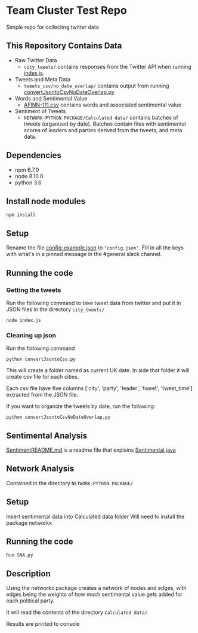 
# Team Cluster Test Repo

Simple repo for collecting twitter data

## This Repository Contains Data

* Raw Twitter Data
    * `city_tweets/` contains responses from the Twitter API when running [index.js](index.js).
* Tweets and Meta Data
    * `tweets_csv/no_date_overlap/` contains output from running [convertJsontoCsvNoDateOverlap.py](convertJsontoCsvNoDateOverlap.py)
* Words and Sentimental Value
    * [AFINN-111.csv](AFINN-111.csv) contains words and associated sentimental value
* Sentiment of Tweets
    * `NETWORK-PYTHON PACKAGE/Calculated data/` contains batches of tweets (organized by date). Batches contain files with  sentimental scores of leaders and parties derived from the tweets, and meta data.

## Dependencies
* npm 6.7.0
* node 8.10.0
* python 3.6

## Install node modules
```
npm install
```

## Setup
Rename the file [config-example.json](./config-example.json) to `"config.json"`. Fill in all the keys with what's in a pinned message in the #general slack channel.

## Running the code

### Getting the tweets

Run the following command to take tweet data from twitter and put it in JSON files in the directory `city_tweets/`
```
node index.js
```

### Cleaning up json

Run the following command

```
python convertJsontoCsv.py
```

This will create a folder named as current UK date. In side that folder it will create csv file for each cities. 

Each csv file have five columns ['city', 'party', 'leader', 'tweet', 'tweet_time'] extracted from the JSON file. 

If you want to organize the tweets by date, run the following:
```
python convertJsontoCsvNoDateOverlap.py
```

## Sentimental Analysis

[SentimentREADME.md](SentimentREADME.md) is a readme file that explains [Sentimental.java](Sentimental.java)

## Network Analysis 

Contained in the directory `NETWORK-PYTHON PACKAGE/`
## Setup

Insert sentimental data into Calculated data folder
Will need to install the package networkx

## Running the code 
```
Run SNA.py
```
## Description 

Using the networkx package creates a network of nodes and edges, with edges being the weights of how much sentimental value gets added for each political party. 

It will read the contents of the directory `Calculated data/`  

Results are printed to console 

